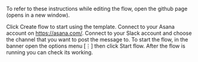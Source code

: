 To refer to these instructions while editing the flow, open the github page (opens in a new window).

Click Create flow to start using the template.
Connect to your Asana account on https://asana.com/.
Connect to your Slack account and choose the channel that you want to post the message to.
To start the flow, in the banner open the options menu [⋮] then click Start flow.
After the flow is running you can check its working.
